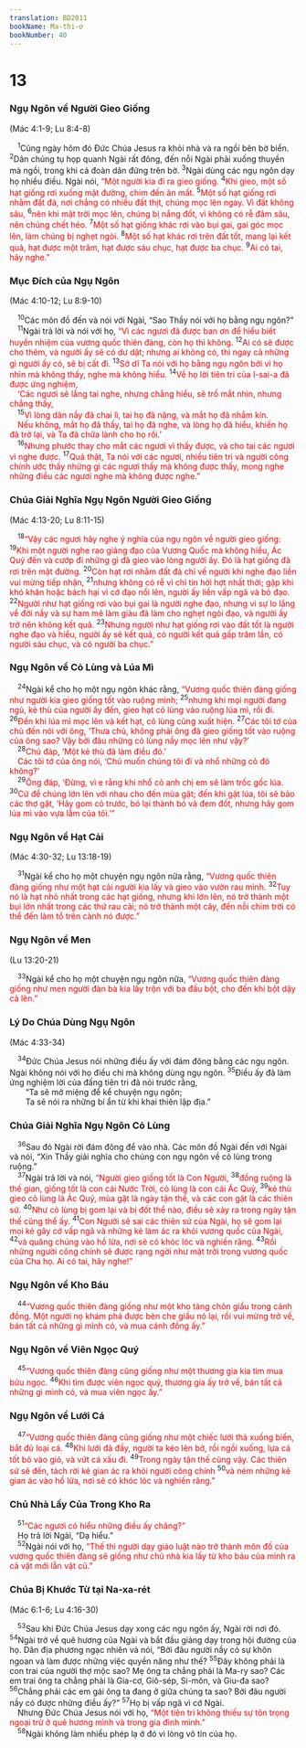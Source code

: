 ```yaml
---
translation: BD2011
bookName: Ma-thi-ơ 
bookNumber: 40
---
```


<div class="title"><h1>13</h1><h3>Ngụ Ngôn về Người Gieo Giống</h3><p>(Mác 4:1-9; Lu 8:4-8)</p></div>
<span class="verse mat_13_1"> <sup>1</sup>Cũng ngày hôm đó Ðức Chúa Jesus ra khỏi nhà và ra ngồi bên bờ biển. </span>
<span class="verse mat_13_2"><sup>2</sup>Dân chúng tụ họp quanh Ngài rất đông, đến nỗi Ngài phải xuống thuyền mà ngồi, trong khi cả đoàn dân đứng trên bờ. </span>
<span class="verse mat_13_3"><sup>3</sup>Ngài dùng các ngụ ngôn dạy họ nhiều điều. Ngài nói, <font color="red">“Một người kia đi ra gieo giống. </font></span>
<span class="verse mat_13_4"><sup>4</sup><font color="red">Khi gieo, một số hạt giống rơi xuống mặt đường, chim đến ăn mất. </font></span>
<span class="verse mat_13_5"><sup>5</sup><font color="red">Một số hạt giống rơi nhằm đất đá, nơi chẳng có nhiều đất thịt, chúng mọc lên ngay. Vì đất không sâu, </font></span>
<span class="verse mat_13_6"><sup>6</sup><font color="red">nên khi mặt trời mọc lên, chúng bị nắng đốt, vì không có rễ đâm sâu, nên chúng chết héo. </font></span>
<span class="verse mat_13_7"><sup>7</sup><font color="red">Một số hạt giống khác rơi vào bụi gai, gai góc mọc lên, làm chúng bị nghẹt ngòi. </font></span>
<span class="verse mat_13_8"><sup>8</sup><font color="red">Một số hạt khác rơi trên đất tốt, mang lại kết quả, hạt được một trăm, hạt được sáu chục, hạt được ba chục. </font></span>
<span class="verse mat_13_9"><sup>9</sup><font color="red">Ai có tai, hãy nghe.”</font><br/></span>
<div class="title"><h3>Mục Ðích của Ngụ Ngôn</h3><p>(Mác 4:10-12; Lu 8:9-10)</p></div>
<span class="verse mat_13_10"> <sup>10</sup>Các môn đồ đến và nói với Ngài, “Sao Thầy nói với họ bằng ngụ ngôn?”<br/></span>
<span class="verse mat_13_11"> <sup>11</sup>Ngài trả lời và nói với họ, <font color="red">“Vì các ngươi đã được ban ơn để hiểu biết huyền nhiệm của vương quốc thiên đàng, còn họ thì không. </font></span>
<span class="verse mat_13_12"><sup>12</sup><font color="red">Ai có sẽ được cho thêm, và người ấy sẽ có dư dật; nhưng ai không có, thì ngay cả những gì người ấy có, sẽ bị cất đi. </font></span>
<span class="verse mat_13_13"><sup>13</sup><font color="red">Sở dĩ Ta nói với họ bằng ngụ ngôn bởi vì họ nhìn mà không thấy, nghe mà không hiểu. </font></span>
<span class="verse mat_13_14"><sup>14</sup><font color="red">Về họ lời tiên tri của I-sai-a đã được ứng nghiệm,</font><br/> <font color="red">‘Các ngươi sẽ lắng tai nghe, nhưng chẳng hiểu, sẽ trố mắt nhìn, nhưng chẳng thấy,</font><br/></span>
<span class="verse mat_13_15"> <sup>15</sup><font color="red">Vì lòng dân nầy đã chai lì, tai họ đã nặng, và mắt họ đã nhắm kín.</font><br/> <font color="red">Nếu không, mắt họ đã thấy, tai họ đã nghe, và lòng họ đã hiểu, khiến họ đã trở lại, và Ta đã chữa lành cho họ rồi.’ </font><br/></span>
<span class="verse mat_13_16"> <sup>16</sup><font color="red">Nhưng phước thay cho mắt các ngươi vì thấy được, và cho tai các ngươi vì nghe được. </font></span>
<span class="verse mat_13_17"><sup>17</sup><font color="red">Quả thật, Ta nói với các ngươi, nhiều tiên tri và người công chính ước thấy những gì các ngươi thấy mà không được thấy, mong nghe những điều các ngươi nghe mà không được nghe.”</font><br/></span>
<div class="title"><h3>Chúa Giải Nghĩa Ngụ Ngôn Người Gieo Giống</h3><p>(Mác 4:13-20; Lu 8:11-15)</p></div>
<span class="verse mat_13_18"> <sup>18</sup><font color="red">“Vậy các ngươi hãy nghe ý nghĩa của ngụ ngôn về người gieo giống: </font></span>
<span class="verse mat_13_19"><sup>19</sup><font color="red">Khi một người nghe rao giảng đạo của Vương Quốc mà không hiểu, Ác Quỷ đến và cướp đi những gì đã gieo vào lòng người ấy. Ðó là hạt giống đã rơi trên mặt đường. </font></span>
<span class="verse mat_13_20"><sup>20</sup><font color="red">Còn hạt rơi nhằm đất đá chỉ về người khi nghe đạo liền vui mừng tiếp nhận, </font></span>
<span class="verse mat_13_21"><sup>21</sup><font color="red">nhưng không có rễ vì chỉ tin hời hợt nhất thời; gặp khi khó khăn hoặc bách hại vì cớ đạo nổi lên, người ấy liền vấp ngã và bỏ đạo. </font></span>
<span class="verse mat_13_22"><sup>22</sup><font color="red">Người như hạt giống rơi vào bụi gai là người nghe đạo, nhưng vì sự lo lắng về đời nầy và sự ham mê làm giàu đã làm cho nghẹt ngòi đạo, và người ấy trở nên không kết quả. </font></span>
<span class="verse mat_13_23"><sup>23</sup><font color="red">Nhưng người như hạt giống rơi vào đất tốt là người nghe đạo và hiểu, người ấy sẽ kết quả, có người kết quả gấp trăm lần, có người sáu chục, và có người ba chục.”</font><br/></span>
<div class="title"><h3>Ngụ Ngôn về Cỏ Lùng và Lúa Mì</h3></div>
<span class="verse mat_13_24"> <sup>24</sup>Ngài kể cho họ một ngụ ngôn khác rằng, <font color="red">“Vương quốc thiên đàng giống như người kia gieo giống tốt vào ruộng mình; </font></span>
<span class="verse mat_13_25"><sup>25</sup><font color="red">nhưng khi mọi người đang ngủ, kẻ thù của người ấy đến, gieo hạt cỏ lùng vào ruộng lúa mì, rồi đi. </font></span>
<span class="verse mat_13_26"><sup>26</sup><font color="red">Ðến khi lúa mì mọc lên và kết hạt, cỏ lùng cũng xuất hiện. </font></span>
<span class="verse mat_13_27"><sup>27</sup><font color="red">Các tôi tớ của chủ đến nói với ông, ‘Thưa chủ, không phải ông đã gieo giống tốt vào ruộng của ông sao? Vậy bởi đâu những cỏ lùng nầy mọc lên như vậy?’</font><br/></span>
<span class="verse mat_13_28"> <sup>28</sup><font color="red">Chủ đáp, ‘Một kẻ thù đã làm điều đó.’</font><br/> <font color="red">Các tôi tớ của ông nói, ‘Chủ muốn chúng tôi đi và nhổ những cỏ đó không?’</font><br/></span>
<span class="verse mat_13_29"> <sup>29</sup><font color="red">Ông đáp, ‘Ðừng, vì e rằng khi nhổ cỏ anh chị em sẽ làm trốc gốc lúa. </font></span>
<span class="verse mat_13_30"><sup>30</sup><font color="red">Cứ để chúng lớn lên với nhau cho đến mùa gặt; đến khi gặt lúa, tôi sẽ bảo các thợ gặt, ‘Hãy gom cỏ trước, bó lại thành bó và đem đốt, nhưng hãy gom lúa mì vào vựa lẫm của tôi.’”</font><br/></span>
<div class="title"><h3>Ngụ Ngôn về Hạt Cải</h3><p>(Mác 4:30-32; Lu 13:18-19)</p></div>
<span class="verse mat_13_31"> <sup>31</sup>Ngài kể cho họ một chuyện ngụ ngôn nữa rằng, <font color="red">“Vương quốc thiên đàng giống như một hạt cải người kia lấy và gieo vào vườn rau mình. </font></span>
<span class="verse mat_13_32"><sup>32</sup><font color="red">Tuy nó là hạt nhỏ nhất trong các hạt giống, nhưng khi lớn lên, nó trở thành một bụi lớn nhất trong các thứ rau cải; nó trở thành một cây, đến nỗi chim trời có thể đến làm tổ trên cành nó được.”</font><br/></span>
<div class="title"><h3>Ngụ Ngôn về Men</h3><p>(Lu 13:20-21)</p></div>
<span class="verse mat_13_33"> <sup>33</sup>Ngài kể cho họ một chuyện ngụ ngôn nữa<font color="red">, “Vương quốc thiên đàng giống như men người đàn bà kia lấy trộn với ba đấu bột, cho đến khi bột dậy cả lên.”</font><br/></span>
<div class="title"><h3>Lý Do Chúa Dùng Ngụ Ngôn</h3><p>(Mác 4:33-34)</p></div>
<span class="verse mat_13_34"> <sup>34</sup>Ðức Chúa Jesus nói những điều ấy với đám đông bằng các ngụ ngôn. Ngài không nói với họ điều chi mà không dùng ngụ ngôn. </span>
<span class="verse mat_13_35"><sup>35</sup>Ðiều ấy đã làm ứng nghiệm lời của đấng tiên tri đã nói trước rằng,<br/>  “Ta sẽ mở miệng để kể chuyện ngụ ngôn;<br/>  Ta sẽ nói ra những bí ẩn từ khi khai thiên lập địa.” <br/></span>
<div class="title"><h3>Chúa Giải Nghĩa Ngụ Ngôn Cỏ Lùng</h3></div>
<span class="verse mat_13_36"> <sup>36</sup>Sau đó Ngài rời đám đông để vào nhà. Các môn đồ Ngài đến với Ngài và nói, “Xin Thầy giải nghĩa cho chúng con ngụ ngôn về cỏ lùng trong ruộng.”<br/></span>
<span class="verse mat_13_37"> <sup>37</sup>Ngài trả lời và nói, <font color="red">“Người gieo giống tốt là Con Người, </font></span>
<span class="verse mat_13_38"><sup>38</sup><font color="red">đồng ruộng là thế gian, giống tốt là con cái Nước Trời, cỏ lùng là con cái Ác Quỷ, </font></span>
<span class="verse mat_13_39"><sup>39</sup><font color="red">kẻ thù gieo cỏ lùng là Ác Quỷ, mùa gặt là ngày tận thế, và các con gặt là các thiên sứ. </font></span>
<span class="verse mat_13_40"><sup>40</sup><font color="red">Như cỏ lùng bị gom lại và bị đốt thể nào, điều sẽ xảy ra trong ngày tận thế cũng thể ấy. </font></span>
<span class="verse mat_13_41"><sup>41</sup><font color="red">Con Người sẽ sai các thiên sứ của Ngài, họ sẽ gom lại mọi kẻ gây cớ vấp ngã và những kẻ làm ác ra khỏi vương quốc của Ngài, </font></span>
<span class="verse mat_13_42"><sup>42</sup><font color="red">và quăng chúng vào hồ lửa, nơi sẽ có khóc lóc và nghiến răng. </font></span>
<span class="verse mat_13_43"><sup>43</sup><font color="red">Rồi những người công chính sẽ được rạng ngời như mặt trời trong vương quốc của Cha họ. Ai có tai, hãy nghe!”</font><br/></span>
<div class="title"><h3>Ngụ Ngôn về Kho Báu</h3></div>
<span class="verse mat_13_44"> <sup>44</sup><font color="red">“Vương quốc thiên đàng giống như một kho tàng chôn giấu trong cánh đồng. Một người nọ khám phá được bèn che giấu nó lại, rồi vui mừng trở về, bán tất cả những gì mình có, và mua cánh đồng ấy.”</font><br/></span>
<div class="title"><h3>Ngụ Ngôn về Viên Ngọc Quý</h3></div>
<span class="verse mat_13_45"> <sup>45</sup><font color="red">“Vương quốc thiên đàng cũng giống như một thương gia kia tìm mua bửu ngọc. </font></span>
<span class="verse mat_13_46"><sup>46</sup><font color="red">Khi tìm được viên ngọc quý, thương gia ấy trở về, bán tất cả những gì mình có, và mua viên ngọc ấy.”</font><br/></span>
<div class="title"><h3>Ngụ Ngôn về Lưới Cá</h3></div>
<span class="verse mat_13_47"> <sup>47</sup><font color="red">“Vương quốc thiên đàng cũng giống như một chiếc lưới thả xuống biển, bắt đủ loại cá. </font></span>
<span class="verse mat_13_48"><sup>48</sup><font color="red">Khi lưới đã đầy, người ta kéo lên bờ, rồi ngồi xuống, lựa cá tốt bỏ vào giỏ, và vứt cá xấu đi. </font></span>
<span class="verse mat_13_49"><sup>49</sup><font color="red">Trong ngày tận thế cũng vậy. Các thiên sứ sẽ đến, tách rời kẻ gian ác ra khỏi người công chính </font></span>
<span class="verse mat_13_50"><sup>50</sup><font color="red">và ném những kẻ gian ác vào hồ lửa, nơi sẽ có khóc lóc và nghiến răng.”</font><br/></span>
<div class="title"><h3>Chủ Nhà Lấy Của Trong Kho Ra</h3></div>
<span class="verse mat_13_51"> <sup>51</sup><font color="red">“Các ngươi có hiểu những điều ấy chăng?”</font><br/> Họ trả lời Ngài, “Dạ hiểu.”<br/></span>
<span class="verse mat_13_52"> <sup>52</sup>Ngài nói với họ, <font color="red">“Thế thì người dạy giáo luật nào trở thành môn đồ của vương quốc thiên đàng sẽ giống như chủ nhà kia lấy từ kho báu của mình ra cả vật mới lẫn vật cũ.”</font><br/></span>
<div class="title"><h3>Chúa Bị Khước Từ tại Na-xa-rét</h3><p>(Mác 6:1-6; Lu 4:16-30)</p></div>
<span class="verse mat_13_53"> <sup>53</sup>Sau khi Ðức Chúa Jesus dạy xong các ngụ ngôn ấy, Ngài rời nơi đó. </span>
<span class="verse mat_13_54"><sup>54</sup>Ngài trở về quê hương của Ngài và bắt đầu giảng dạy trong hội đường của họ. Dân địa phương ngạc nhiên và nói, “Bởi đâu người nầy có sự khôn ngoan và làm được những việc quyền năng như thế? </span>
<span class="verse mat_13_55"><sup>55</sup>Ðây không phải là con trai của người thợ mộc sao? Mẹ ông ta chẳng phải là Ma-ry sao? Các em trai ông ta chẳng phải là Gia-cơ, Giô-sép, Si-môn, và Giu-đa sao? </span>
<span class="verse mat_13_56"><sup>56</sup>Chẳng phải các em gái ông ta đang ở giữa chúng ta sao? Bởi đâu người nầy có được những điều ấy?” </span>
<span class="verse mat_13_57"><sup>57</sup>Họ bị vấp ngã vì cớ Ngài. <br/> Nhưng Ðức Chúa Jesus nói với họ, <font color="red">“Một tiên tri không thiếu sự tôn trọng ngoại trừ ở quê hương mình và trong gia đình mình.” </font><br/></span>
<span class="verse mat_13_58"> <sup>58</sup>Ngài không làm nhiều phép lạ ở đó vì lòng vô tín của họ.<br/></span>
